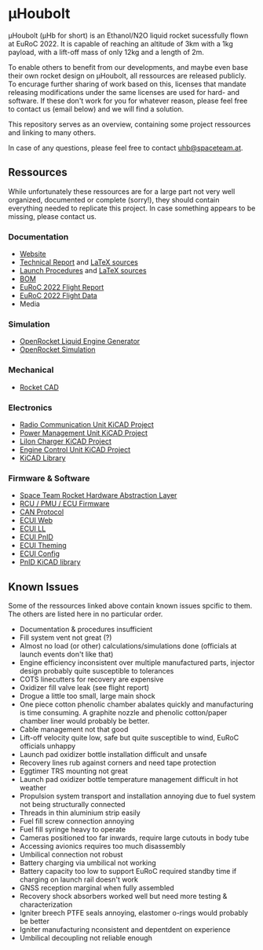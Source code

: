 # µHoubolt
µHoubolt (µHb for short) is an Ethanol/N2O liquid rocket sucessfully flown at EuRoC 2022. It is capable of reaching an altitude of 3km with a 1kg payload, with a lift-off mass of only 12kg and a length of 2m.

To enable others to benefit from our developments, and maybe even base their own rocket design on µHoubolt, all ressources are released publicly.
To encurage further sharing of work based on this, licenses that mandate releasing modifications under the same licenses are used for hard- and software. If these don't work for you for whatever reason, please feel free to contact us (email below) and we will find a solution.

This repository serves as an overview, containing some project ressources and linking to many others.

In case of any questions, please feel free to contact [uhb@spaceteam.at](mailto:uhb@spaceteam.at).

## Ressources
While unfortunately these ressources are for a large part not very well organized, documented or complete (sorry!), they should contain everything needed to replicate this project. In case something appears to be missing, please contact us.

### Documentation
- [Website](https://spaceteam.at/uhb)
- [Technical Report](TechnicalReport_EuRoC2022.pdf) and [LaTeX sources](TechnicalReport_EuRoC2022_Sources)
- [Launch Procedures](µHoubolt_Launch_Procedures.pdf) and [LaTeX sources](µHoubolt_Launch_Procedures_Sources)
- [BOM](BOM)
- [EuRoC 2022 Flight Report](FlightReport_EuRoC2022.pdf)
- [EuRoC 2022 Flight Data](FlightData_EuRoC2022)
- Media

### Simulation
- [OpenRocket Liquid Engine Generator](https://github.com/SpaceTeam/ORLEG)
- [OpenRocket Simulation](Simulation_OpenRocket)

### Mechanical
- [Rocket CAD](https://github.com/SpaceTeam/uHoubolt_CAD)

### Electronics
- [Radio Communication Unit KiCAD Project](https://github.com/SpaceTeam/uHoubolt_PCB_RCU)
- [Power Management Unit KiCAD Project](https://github.com/SpaceTeam/uHoubolt_PCB_PMU)
- [LiIon Charger KiCAD Project](https://github.com/SpaceTeam/uHoubolt_PCB_LiIon_Charger)
- [Engine Control Unit KiCAD Project](https://github.com/SpaceTeam/uHoubolt_PCB_ECU)
- [KiCAD Library](https://github.com/SpaceTeam/TXV_Library_PCB)

### Firmware & Software
- [Space Team Rocket Hardware Abstraction Layer](https://github.com/SpaceTeam/STRHAL)
- [RCU / PMU / ECU Firmware](https://github.com/SpaceTeam/firmware_liquids)
- [CAN Protocol](https://github.com/SpaceTeam/can_houbolt)
- [ECUI Web](https://github.com/SpaceTeam/web_ecui_houbolt)
- [ECUI LL](https://github.com/SpaceTeam/llserver_ecui_houbolt)
- [ECUI PnID](https://github.com/SpaceTeam/pnid_houbolt)
- [ECUI Theming](https://github.com/SpaceTeam/SpaceTeamTheme)
- [ECUI Config](https://github.com/SpaceTeam/config_ecui)
- [PnID KiCAD library](https://github.com/SpaceTeam/pnid-lib)

## Known Issues
Some of the ressources linked above contain known issues spcific to them. The others are listed here in no particular order.
- Documentation & procedures insufficient
- Fill system vent not great (?)
- Almost no load (or other) calculations/simulations done (officials at launch events don't like that)
- Engine efficiency inconsistent over multiple manufactured parts, injector design probably quite susceptible to tolerances
- COTS linecutters for recovery are expensive
- Oxidizer fill valve leak (see flight report)
- Drogue a little too small, large main shock
- One piece cotton phenolic chamber abalates quickly and manufacturing is time consuming. A graphite nozzle and phenolic cotton/paper chamber liner would probably be better.
- Cable management not that good
- Lift-off velocity quite low, safe but quite susceptible to wind, EuRoC officials unhappy
- Launch pad oxidizer bottle installation difficult and unsafe
- Recovery lines rub against corners and need tape protection
- Eggtimer TRS mounting not great
- Launch pad oxidizer bottle temperature management difficult in hot weather
- Propulsion system transport and installation annoying due to fuel system not being structurally connected
- Threads in thin aluminium strip easily
- Fuel fill screw connection annoying
- Fuel fill syringe heavy to operate
- Cameras positioned too far inwards, require large cutouts in body tube
- Accessing avionics requires too much disassembly
- Umbilical connection not robust
- Battery charging via umbilical not working
- Battery capacity too low to support EuRoC required standby time if charging on launch rail doesn't work
- GNSS reception marginal when fully assembled
- Recovery shock absorbers worked well but need more testing & characterization
- Igniter breech PTFE seals annoying, elastomer o-rings would probably be better
- Igniter manufacturing nconsistent and depentdent on experience
- Umbilical decoupling not reliable enough
